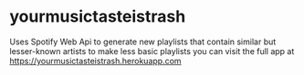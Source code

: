 # yourmusictasteistrash
Uses Spotify Web Api to generate new playlists that contain similar but lesser-known artists to make less basic playlists
you can visit the full app at https://yourmusictasteistrash.herokuapp.com

